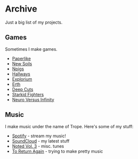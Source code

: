 # Archive
Just a big list of my projects.

## Games
Sometimes I make games.
- [Paperlike](../projects/paperlike.html)
- [New Soils](../projects/new_soils.html)
- [Npigs](https://adiv.itch.io/npigs)
- [Hallways](https://adiv.itch.io/hallways)
- [Explorium](https://gamejolt.com/games/explorium/30723)
- [Erth](https://adiv.itch.io/erth)
- [Deep Cuts](https://gamejolt.com/games/deep-cuts/146526)
- [Starkid Fighters](https://adiv.itch.io/starkid-fighters)
- [Neuro Versus Infinity](https://www.indiedb.com/games/neuro-versus-infinity)

## Music
I make music under the name of Trope. Here's some of my stuff:
- [Spotify](https://open.spotify.com/artist/5UmNn36XcKMhgv5lmyWomD) - stream my music!
- [SoundCloud](https://soundcloud.com/trope) - my latest stuff
- [Noted Vol. 3](https://musictrope.bandcamp.com/album/noted-vol-3) - misc. tunes
- [To Return Again](https://musictrope.bandcamp.com/album/to-return-again) - trying to make pretty music
